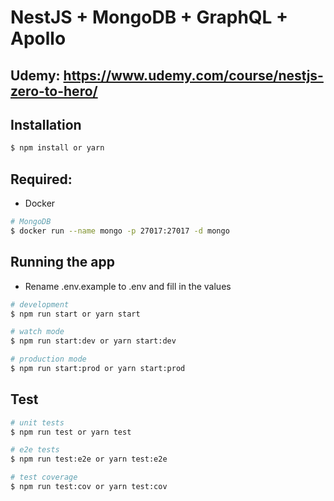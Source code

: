 # NestJS + MongoDB + GraphQL + Apollo

## Udemy: https://www.udemy.com/course/nestjs-zero-to-hero/

## Installation

```bash
$ npm install or yarn
```


## Required:

- Docker

```bash
# MongoDB
$ docker run --name mongo -p 27017:27017 -d mongo
```

## Running the app

- Rename .env.example to .env and fill in the values

```bash
# development
$ npm run start or yarn start

# watch mode
$ npm run start:dev or yarn start:dev

# production mode
$ npm run start:prod or yarn start:prod
```

## Test

```bash
# unit tests
$ npm run test or yarn test

# e2e tests
$ npm run test:e2e or yarn test:e2e

# test coverage
$ npm run test:cov or yarn test:cov
```

